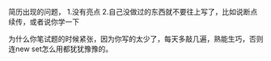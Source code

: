 简历出现的问题，
1.没有亮点
2.自己没做过的东西就不要往上写了，比如说断点续传，或者说你学一下


为什么你笔试题的时候紧张，因为你写的太少了，每天多敲几遍，熟能生巧，否则连new set怎么用都犹犹豫豫的。

